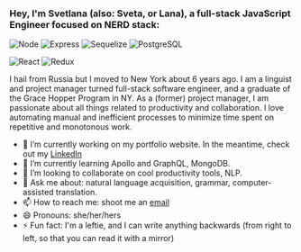 ### Hey, I'm Svetlana (also: Sveta, or Lana), a full-stack JavaScript Engineer focused on NERD stack:

![Node](https://ubuntu.dirkschmidtke.de/wp-content/uploads/2018/04/nodejs-square.png)
![Express](https://www.mementotech.in/assets/images/icons/express.png)
![Sequelize](https://sequelize.org/v4/manual/asset/logo-small.png)
![PostgreSQL](https://d7umqicpi7263.cloudfront.net/img/product/e3f98154-0f42-427d-91b5-6dd0b54a3427/c877db83-e4a7-4191-8574-4479d7d69580.png)

![React](https://upload.wikimedia.org/wikipedia/commons/thumb/a/a7/React-icon.svg/320px-React-icon.svg.png)
![Redux](https://upload.wikimedia.org/wikipedia/commons/4/49/Redux.png)


I hail from Russia but I moved to New York about 6 years ago.
I am a  linguist and project manager turned full-stack software engineer, and a graduate of the Grace Hopper Program in NY.
As a (former) project manager, I am passionate about all things related to productivity and collaboration.
I love automating manual and inefficient processes to minimize time spent on repetitive and monotonous work.

* 🔭 I’m currently working on my portfolio website.
In the meantime, check out my [LinkedIn](https://www.linkedin.com/in/svetlana-leonova/)
* 🌱 I’m currently learning Apollo and GraphQL, MongoDB.
* 👯 I’m looking to collaborate on cool productivity tools, NLP.
* 💬 Ask me about: natural language acquisition, grammar, computer-assisted translation.
* 📫 How to reach me: shoot me an [email](leonova_svetlana@yahoo.com)
* 😄 Pronouns: she/her/hers
* ⚡ Fun fact: I'm a leftie, and I can write anything backwards (from right to left, so that you can read it with a mirror)
